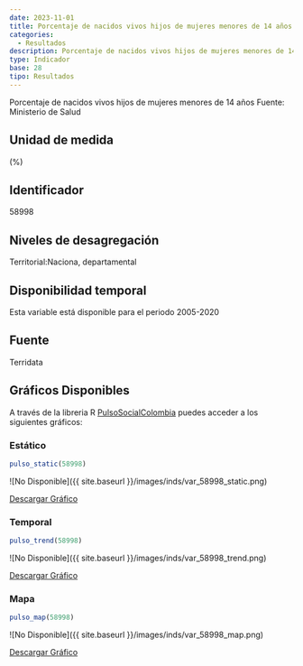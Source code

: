 ```yaml
---
date: 2023-11-01
title: Porcentaje de nacidos vivos hijos de mujeres menores de 14 años (dpto)
categories:
  - Resultados
description: Porcentaje de nacidos vivos hijos de mujeres menores de 14 años
type: Indicador
base: 28
tipo: Resultados
--- 
```


Porcentaje de nacidos vivos hijos de mujeres menores de 14 años
Fuente: Ministerio de Salud

## Unidad de medida
(%)

## Identificador
58998

## Niveles de desagregación
Territorial:Naciona, departamental

## Disponibilidad temporal
Esta variable está disponible para el periodo 2005-2020

## Fuente
Terridata

## Gráficos Disponibles

A través de la libreria R [PulsoSocialColombia](https://github.com/pulsosocialcolombia/PulsoSocialColombia) puedes acceder a los siguientes gráficos:

### Estático

``` R
pulso_static(58998)
```

![No Disponible]({{ site.baseurl }}/images/inds/var_58998_static.png)

<a href='{{ site.baseurl }}/images/inds/var_58998_static.png'>Descargar Gráfico</a>

### Temporal

``` R
pulso_trend(58998)
```

![No Disponible]({{ site.baseurl }}/images/inds/var_58998_trend.png)

<a href='{{ site.baseurl }}/images/inds/var_58998_trend.png'>Descargar Gráfico</a>

### Mapa

``` R
pulso_map(58998)
```

![No Disponible]({{ site.baseurl }}/images/inds/var_58998_map.png)

<a href='{{ site.baseurl }}/images/inds/var_58998_map.png'>Descargar Gráfico</a>